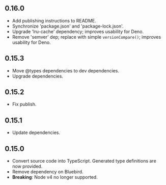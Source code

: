 ## 0.16.0
- Add publishing instructions to README.
- Synchronize 'package.json' and 'package-lock.json'.
- Upgrade 'lru-cache' dependency; improves usability for Deno.
- Remove 'semver' dep; replace with simple `versionCompare()`; improves usability for Deno.

## 0.15.3
- Move @types dependencies to dev dependencies.
- Upgrade dependencies.

## 0.15.2
- Fix publish.

## 0.15.1
- Update dependencies.

## 0.15.0
- Convert source code into TypeScript. Generated type definitions are now provided.
- Remove dependency on Bluebird.
- **Breaking**: Node v4 no longer supported.
